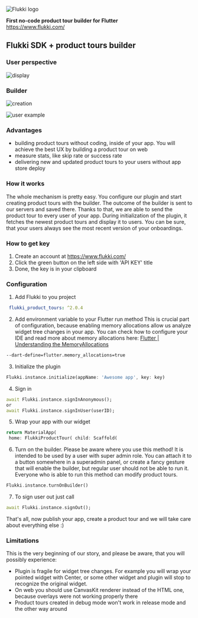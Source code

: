 ![Flukki logo](https://user-images.githubusercontent.com/34410554/231200831-cfd1e634-988d-4569-b03b-56b7412aea34.png)

**First no-code product tour builder for Flutter**  
https://www.flukki.com/

## Flukki SDK + product tours builder


### User perspective
![display](https://user-images.githubusercontent.com/34410554/218572065-34773949-35e5-44cb-ab73-d88118c6862d.gif)

### Builder
![creation](https://user-images.githubusercontent.com/34410554/218572058-3e4ee485-270a-401a-998e-aaebb4263c5f.gif)

![user example](https://user-images.githubusercontent.com/34410554/218571902-0027189b-01a8-489c-8b79-e4b6e07a05af.gif)



### Advantages
- building product tours without coding, inside of your app. You will achieve the best UX by building a product tour on web
- measure stats, like skip rate or success rate
- delivering new and updated product tours to your users without app store deploy

### How it works
The whole mechanism is pretty easy.
You configure our plugin and start creating product tours with the builder. The outcome of the builder is sent to our servers and saved there. Thanks to that, we are able to send the product tour to every user of your app. During initialization of the plugin, it fetches the newest product tours and display it to users. You can be sure, that your users always see the most recent version of your onboardings.

### How to get key
1. Create an account at https://www.flukki.com/
2. Click the green button on the left side with 'API KEY' title
3. Done, the key is in your clipboard

### Configuration
1. Add Flukki to you project
```yaml dependencies:  
 flukki_product_tours: ^2.0.4
 ```  
2. Add environment variable to your Flutter run method
   This is crucial part of configuration, because enabling memory allocations allow us analyze widget tree changes in your app. You can check how to configure your IDE and read more about memory allocations here: [Flutter | Understanding the MemoryAllocations](https://medium.com/@maciejbrzezinski/flutter-what-is-memoryallocations-1ee2eb0a8670)
```bash
--dart-define=flutter.memory_allocations=true  
```
3. Initialize the plugin

```dart  
Flukki.instance.initialize(appName: 'Awesome app', key: key)  
```  
4. Sign in
```dart  
await Flukki.instance.signInAnonymous();
or
await Flukki.instance.signInUser(userID);
```  
5. Wrap your app with our widget
```dart  
return MaterialApp(  
 home: FlukkiProductTour( child: Scaffold(  
```  
6. Turn on the builder.
   Please be aware where you use this method! It is intended to be used by a user with super admin role. You can attach it to a button somewhere in a superadmin panel, or create a fancy gesture that will enable the builder, but regular user should not be able to run it. Everyone who is able to run this method can modify product tours.
```dart  
Flukki.instance.turnOnBuilder()  
```  
7. To sign user out just call
```dart  
await Flukki.instance.signOut();  
```  
That's all, now publish your app, create a product tour and we will take care about everything else :)

### Limitations
This is the very beginning of our story, and please be aware, that you will possibly experience:
- Plugin is fragile for widget tree changes. For example you will wrap your pointed widget with Center, or some other widget and plugin will stop to recognize the original widget.
- On web you should use CanvasKit renderer instead of the HTML one, because overlays were not working properly there
- Product tours created in debug mode won't work in release mode and the other way around  
